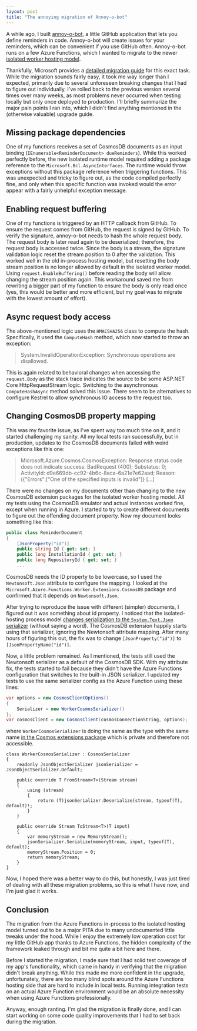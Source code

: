```yaml
---
layout: post
title: "The annoying migration of Annoy-o-bot"
---
```


A while ago, I built [annoy-o-bot](https://github.com/apps/annoy-o-bot), a little GitHub application that lets you define reminders in code. Annoy-o-bot will create issues for your reminders, which can be convenient if you use GitHub often. Annoy-o-bot runs on a few Azure Functions, which I wanted to migrate to the newer [isolated worker hosting model](https://learn.microsoft.com/en-us/azure/azure-functions/dotnet-isolated-in-process-differences).

Thankfully, Microsoft provides a [detailed migration guide](https://learn.microsoft.com/en-us/azure/azure-functions/migrate-dotnet-to-isolated-model?tabs=net8) for this exact task. While the migration sounds fairly easy, it took me way longer than I expected, primarily due to several unforeseen breaking changes that I had to figure out individually. I've rolled back to the previous version several times over many weeks, as most problems never occurred when testing locally but only once deployed to production. I'll briefly summarize the major pain points I ran into, which I didn't find anything mentioned in the (otherwise valuable) upgrade guide.

## Missing package dependencies

One of my functions receives a set of CosmosDB documents as an input binding (`IEnumerable<ReminderDocument> dueReminders`). While this worked perfectly before, the new isolated runtime model required adding a package reference to the `Microsoft.Bcl.AsyncInterfaces`. The runtime would throw exceptions without this package reference when triggering functions. This was unexpected and tricky to figure out, as the code compiled perfectly fine, and only when this specific function was invoked would the error appear with a fairly unhelpful exception message.

## Enabling request buffering

One of my functions is triggered by an HTTP callback from GitHub. To ensure the request comes from GitHub, the request is signed by GitHub. To verify the signature, annoy-o-bot needs to hash the whole request body. The request body is later read again to be deserialized; therefore, the request body is accessed twice. Since the body is a stream, the signature validation logic reset the stream position to 0 after the validation. This worked well in the old in-process hosting model, but resetting the body stream position is no longer allowed by default in the isolated worker model. Using `request.EnableBuffering()` before reading the body will allow changing the stream position again. This workaround saved me from rewriting a bigger part of my function to ensure the body is only read once (yes, this would be better and more efficient, but my goal was to migrate with the lowest amount of effort).

## Async request body access

The above-mentioned logic uses the `HMACSHA256` class to compute the hash. Specifically, it used the `ComputeHash` method, which now started to throw an exception:

> System.InvalidOperationException: Synchronous operations are disallowed.

This is again related to behavioral changes when accessing the `request.Body` as the stack trace indicates the source to be some ASP.NET Core HttpRequestStream logic. Switching to the asynchronous `ComputeHashAsync` method solved this issue. There seem to be alternatives to configure Kestrel to allow synchronous IO access to the request too.

## Changing CosmosDB property mapping

This was my favorite issue, as I've spent way too much time on it, and it started challenging my sanity. All my local tests ran successfully, but in production, updates to the CosmosDB documents failed with weird exceptions like this one:

> Microsoft.Azure.Cosmos.CosmosException: Response status code does not indicate success: BadRequest (400); Substatus: 0; ActivityId: d9e669db-cc92-4b6c-8aca-6a21e7e62aad; Reason: ({"Errors":["One of the specified inputs is invalid"]} [...]

There were no changes on my documents other than changing to the new CosmosDB extension packages for the isolated worker hosting model. All my tests using the CosmosDB emulator and actual instances worked fine, except when running in Azure. I started to try to create different documents to figure out the offending document property. Now my document looks something like this:

```csharp
public class ReminderDocument
{
    [JsonProperty("id")]
    public string Id { get; set; }
    public long InstallationId { get; set; }
    public long RepositoryId { get; set; }
    ...
```

CosmosDB needs the ID property to be lowercase, so I used the `Newtonsoft.Json` attribute to configure the mapping. I looked at the `Microsoft.Azure.Functions.Worker.Extensions.CosmosDB` package and confirmed that it depends on `Newtonsoft.Json`.

After trying to reproduce the issue with different (simpler) documents, I figured out it was something about id property. I noticed that the isolated-hosting process model [changes serialization to the `System.Text.Json` serializer](https://github.com/Azure/azure-functions-dotnet-worker/blob/13fdd1fe132b400d98e0f4a5e2ec10777aace7c0/src/DotNetWorker.Core/Hosting/ServiceCollectionExtensions.cs#L80) (without saying a word). The CosmosDB extension happily starts using that serializer, ignoring the Newtonsoft attribute mapping. After many hours of figuring this out, the fix was to change `[JsonProperty("id")]` to `[JsonPropertyName("id")]`.

Now, a little problem remained. As I mentioned, the tests still used the Newtonsoft serializer as a default of the CosmosDB SDK. With my attribute fix, the tests started to fail because they didn't have the Azure Functions configuration that switches to the built-in JSON serializer. I updated my tests to use the same serializer config as the Azure Function using these lines:

```csharp
var options = new CosmosClientOptions()
{
    Serializer = new WorkerCosmosSerializer()
};
var cosmosClient = new CosmosClient(cosmosConnectionString, options);   
```

where `WorkerCosmosSerializer` is doing the same as the type with the same name [in the Cosmos extensions package](https://github.com/Azure/azure-functions-dotnet-worker/blob/main/extensions/Worker.Extensions.CosmosDB/src/WorkerCosmosSerializer.cs) which is private and therefore not accessible.

```
class WorkerCosmosSerializer : CosmosSerializer
{
    readonly JsonObjectSerializer jsonSerializer = JsonObjectSerializer.Default;

    public override T FromStream<T>(Stream stream)
    {
        using (stream)
        {
            return (T)jsonSerializer.Deserialize(stream, typeof(T), default)!;
        }
    }

    public override Stream ToStream<T>(T input)
    {
        var memoryStream = new MemoryStream();
        jsonSerializer.Serialize(memoryStream, input, typeof(T), default);
        memoryStream.Position = 0;
        return memoryStream;
    }
}
```

Now, I hoped there was a better way to do this, but honestly, I was just tired of dealing with all these migration problems, so this is what I have now, and I'm just glad it works.

## Conclusion

The migration from the Azure Functions in-process to the isolated hosting model turned out to be a major PITA due to many undocumented little tweaks under the hood. While I enjoy the extremely low operation cost for my little GitHub app thanks to Azure Functions, the hidden complexity of the framework leaked through and bit me quite a bit here and there.

Before I started the migration, I made sure that I had solid test coverage of my app's functionality, which came in handy in verifying that the migration didn't break anything. While this made me more confident in the upgrade, unfortunately, there are too many blind spots around the Azure Functions hosting side that are hard to include in local tests. Running integration tests on an actual Azure Function environment would be an absolute necessity when using Azure Functions professionally.

Anyway, enough ranting. I'm glad the migration is finally done, and I can start working on some code quality improvements that I had to set back during the migration.
